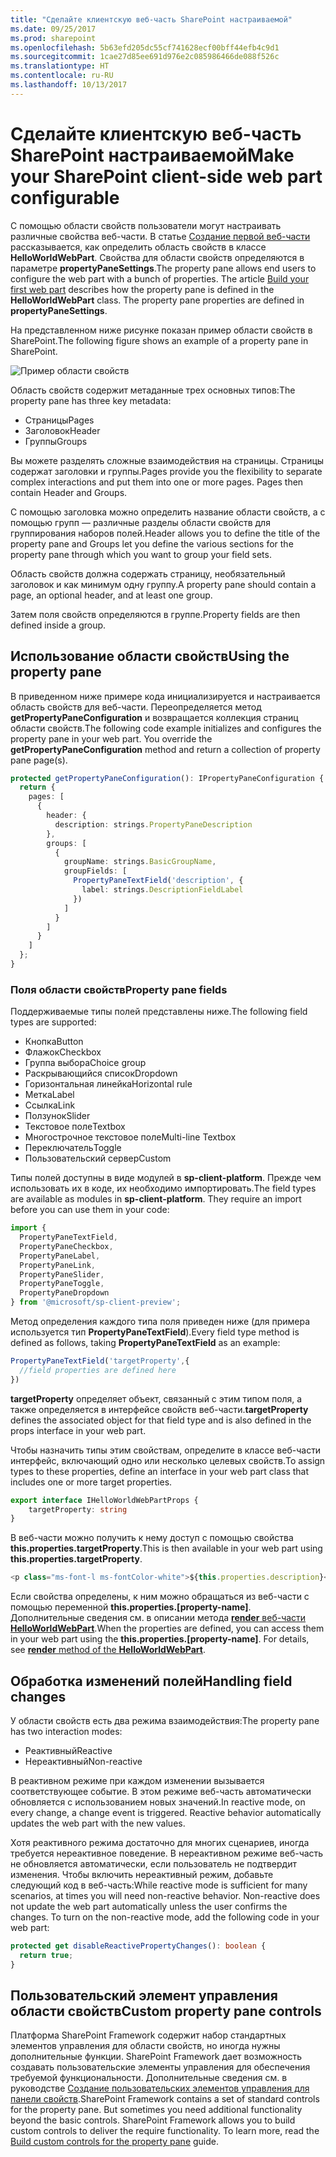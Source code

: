 ```yaml
---
title: "Сделайте клиентскую веб-часть SharePoint настраиваемой"
ms.date: 09/25/2017
ms.prod: sharepoint
ms.openlocfilehash: 5b63efd205dc55cf741628ecf00bff44efb4c9d1
ms.sourcegitcommit: 1cae27d85ee691d976e2c085986466de088f526c
ms.translationtype: HT
ms.contentlocale: ru-RU
ms.lasthandoff: 10/13/2017
---
```

# <a name="make-your-sharepoint-client-side-web-part-configurable"></a><span data-ttu-id="b0053-102">Сделайте клиентскую веб-часть SharePoint настраиваемой</span><span class="sxs-lookup"><span data-stu-id="b0053-102">Make your SharePoint client-side web part configurable</span></span>

<span data-ttu-id="b0053-p101">С помощью области свойств пользователи могут настраивать различные свойства веб-части. В статье [Создание первой веб-части](../get-started/build-a-hello-world-web-part.md) рассказывается, как определить область свойств в классе **HelloWorldWebPart**. Свойства для области свойств определяются в параметре **propertyPaneSettings**.</span><span class="sxs-lookup"><span data-stu-id="b0053-p101">The property pane allows end users to configure the web part with a bunch of properties. The article [Build your first web part](../get-started/build-a-hello-world-web-part.md) describes how the property pane is defined in the **HelloWorldWebPart** class. The property pane properties are defined in  **propertyPaneSettings**.</span></span>

<span data-ttu-id="b0053-106">На представленном ниже рисунке показан пример области свойств в SharePoint.</span><span class="sxs-lookup"><span data-stu-id="b0053-106">The following figure shows an example of a property pane in SharePoint.</span></span>

![Пример области свойств](../../../images/property-pane-example.png)

<span data-ttu-id="b0053-108">Область свойств содержит метаданные трех основных типов:</span><span class="sxs-lookup"><span data-stu-id="b0053-108">The property pane has three key metadata:</span></span>

* <span data-ttu-id="b0053-109">Страницы</span><span class="sxs-lookup"><span data-stu-id="b0053-109">Pages</span></span>
* <span data-ttu-id="b0053-110">Заголовок</span><span class="sxs-lookup"><span data-stu-id="b0053-110">Header</span></span>
* <span data-ttu-id="b0053-111">Группы</span><span class="sxs-lookup"><span data-stu-id="b0053-111">Groups</span></span>

<span data-ttu-id="b0053-p102">Вы можете разделять сложные взаимодействия на страницы. Страницы содержат заголовки и группы.</span><span class="sxs-lookup"><span data-stu-id="b0053-p102">Pages provide you the flexibility to separate complex interactions and put them into one or more pages. Pages then contain Header and Groups.</span></span>

<span data-ttu-id="b0053-114">С помощью заголовка можно определить название области свойств, а с помощью групп — различные разделы области свойств для группирования наборов полей.</span><span class="sxs-lookup"><span data-stu-id="b0053-114">Header allows you to define the title of the property pane and Groups let you define the various sections for the property pane through which you want to group your field sets.</span></span> 

<span data-ttu-id="b0053-115">Область свойств должна содержать страницу, необязательный заголовок и как минимум одну группу.</span><span class="sxs-lookup"><span data-stu-id="b0053-115">A property pane should contain a page, an optional header, and at least one group.</span></span>

<span data-ttu-id="b0053-116">Затем поля свойств определяются в группе.</span><span class="sxs-lookup"><span data-stu-id="b0053-116">Property fields are then defined inside a group.</span></span> 

## <a name="using-the-property-pane"></a><span data-ttu-id="b0053-117">Использование области свойств</span><span class="sxs-lookup"><span data-stu-id="b0053-117">Using the property pane</span></span>

<span data-ttu-id="b0053-p103">В приведенном ниже примере кода инициализируется и настраивается область свойств для веб-части. Переопределяется метод **getPropertyPaneConfiguration** и возвращается коллекция страниц области свойств.</span><span class="sxs-lookup"><span data-stu-id="b0053-p103">The following code example initializes and configures the property pane in your web part. You override the **getPropertyPaneConfiguration** method and return a collection of property pane page(s).</span></span>

```ts
protected getPropertyPaneConfiguration(): IPropertyPaneConfiguration {
  return {
    pages: [
      {
        header: {
          description: strings.PropertyPaneDescription
        },
        groups: [
          {
            groupName: strings.BasicGroupName,
            groupFields: [
              PropertyPaneTextField('description', {
                label: strings.DescriptionFieldLabel
              })
            ]
          }
        ]
      }
    ]
  };
}
```

### <a name="property-pane-fields"></a><span data-ttu-id="b0053-120">Поля области свойств</span><span class="sxs-lookup"><span data-stu-id="b0053-120">Property pane fields</span></span>

<span data-ttu-id="b0053-121">Поддерживаемые типы полей представлены ниже.</span><span class="sxs-lookup"><span data-stu-id="b0053-121">The following field types are supported:</span></span>

* <span data-ttu-id="b0053-122">Кнопка</span><span class="sxs-lookup"><span data-stu-id="b0053-122">Button</span></span>
* <span data-ttu-id="b0053-123">Флажок</span><span class="sxs-lookup"><span data-stu-id="b0053-123">Checkbox</span></span>
* <span data-ttu-id="b0053-124">Группа выбора</span><span class="sxs-lookup"><span data-stu-id="b0053-124">Choice group</span></span>
* <span data-ttu-id="b0053-125">Раскрывающийся список</span><span class="sxs-lookup"><span data-stu-id="b0053-125">Dropdown</span></span>
* <span data-ttu-id="b0053-126">Горизонтальная линейка</span><span class="sxs-lookup"><span data-stu-id="b0053-126">Horizontal rule</span></span>
* <span data-ttu-id="b0053-127">Метка</span><span class="sxs-lookup"><span data-stu-id="b0053-127">Label</span></span>
* <span data-ttu-id="b0053-128">Ссылка</span><span class="sxs-lookup"><span data-stu-id="b0053-128">Link</span></span>
* <span data-ttu-id="b0053-129">Ползунок</span><span class="sxs-lookup"><span data-stu-id="b0053-129">Slider</span></span>
* <span data-ttu-id="b0053-130">Текстовое поле</span><span class="sxs-lookup"><span data-stu-id="b0053-130">Textbox</span></span>
* <span data-ttu-id="b0053-131">Многострочное текстовое поле</span><span class="sxs-lookup"><span data-stu-id="b0053-131">Multi-line Textbox</span></span>
* <span data-ttu-id="b0053-132">Переключатель</span><span class="sxs-lookup"><span data-stu-id="b0053-132">Toggle</span></span>
* <span data-ttu-id="b0053-133">Пользовательский сервер</span><span class="sxs-lookup"><span data-stu-id="b0053-133">Custom</span></span>

<span data-ttu-id="b0053-p104">Типы полей доступны в виде модулей в **sp-client-platform**. Прежде чем использовать их в коде, их необходимо импортировать.</span><span class="sxs-lookup"><span data-stu-id="b0053-p104">The field types are available as modules in **sp-client-platform**. They require an import before you can use them in your code:</span></span>

```ts
import {
  PropertyPaneTextField,
  PropertyPaneCheckbox,
  PropertyPaneLabel,
  PropertyPaneLink,
  PropertyPaneSlider,
  PropertyPaneToggle,
  PropertyPaneDropdown
} from '@microsoft/sp-client-preview';
```

<span data-ttu-id="b0053-136">Метод определения каждого типа поля приведен ниже (для примера используется тип **PropertyPaneTextField**).</span><span class="sxs-lookup"><span data-stu-id="b0053-136">Every field type method is defined as follows, taking **PropertyPaneTextField** as an example:</span></span>

```ts
PropertyPaneTextField('targetProperty',{
  //field properties are defined here
})
```

<span data-ttu-id="b0053-137">**targetProperty** определяет объект, связанный с этим типом поля, а также определяется в интерфейсе свойств веб-части.</span><span class="sxs-lookup"><span data-stu-id="b0053-137">**targetProperty** defines the associated object for that field type and is also defined in the props interface in your web part.</span></span>

<span data-ttu-id="b0053-138">Чтобы назначить типы этим свойствам, определите в классе веб-части интерфейс, включающий одно или несколько целевых свойств.</span><span class="sxs-lookup"><span data-stu-id="b0053-138">To assign types to these properties, define an interface in your web part class that includes one or more target properties.</span></span>

```ts
export interface IHelloWorldWebPartProps {
    targetProperty: string
}
```

<span data-ttu-id="b0053-139">В веб-части можно получить к нему доступ с помощью свойства **this.properties.targetProperty**.</span><span class="sxs-lookup"><span data-stu-id="b0053-139">This is then available in your web part using **this.properties.targetProperty**.</span></span>

```ts
<p class="ms-font-l ms-fontColor-white">${this.properties.description}</p>
```

<span data-ttu-id="b0053-p105">Если свойства определены, к ним можно обращаться из веб-части с помощью переменной **this.properties.[property-name]**. Дополнительные сведения см. в описании метода [**render** веб-части **HelloWorldWebPart**](../get-started/build-a-hello-world-web-part.md#web-part-render-method).</span><span class="sxs-lookup"><span data-stu-id="b0053-p105">When the properties are defined, you can access them in your web part using the **this.properties.[property-name]**. For details, see [**render** method of the **HelloWorldWebPart**](../get-started/build-a-hello-world-web-part.md#web-part-render-method).</span></span>

## <a name="handling-field-changes"></a><span data-ttu-id="b0053-142">Обработка изменений полей</span><span class="sxs-lookup"><span data-stu-id="b0053-142">Handling field changes</span></span>

<span data-ttu-id="b0053-143">У области свойств есть два режима взаимодействия:</span><span class="sxs-lookup"><span data-stu-id="b0053-143">The property pane has two interaction modes:</span></span>

* <span data-ttu-id="b0053-144">Реактивный</span><span class="sxs-lookup"><span data-stu-id="b0053-144">Reactive</span></span>
* <span data-ttu-id="b0053-145">Нереактивный</span><span class="sxs-lookup"><span data-stu-id="b0053-145">Non-reactive</span></span>

<span data-ttu-id="b0053-p106">В реактивном режиме при каждом изменении вызывается соответствующее событие. В этом режиме веб-часть автоматически обновляется с использованием новых значений.</span><span class="sxs-lookup"><span data-stu-id="b0053-p106">In reactive mode, on every change, a change event is triggered. Reactive behavior automatically updates the web part with the new values.</span></span>

<span data-ttu-id="b0053-p107">Хотя реактивного режима достаточно для многих сценариев, иногда требуется нереактивное поведение. В нереактивном режиме веб-часть не обновляется автоматически, если пользователь не подтвердит изменения. Чтобы включить нереактивный режим, добавьте следующий код в веб-часть:</span><span class="sxs-lookup"><span data-stu-id="b0053-p107">While reactive mode is sufficient for many scenarios, at times you will need non-reactive behavior. Non-reactive does not update the web part automatically unless the user confirms the changes. To turn on the non-reactive mode, add the following code in your web part:</span></span>

```ts 
protected get disableReactivePropertyChanges(): boolean { 
  return true; 
}
```

## <a name="custom-property-pane-controls"></a><span data-ttu-id="b0053-151">Пользовательский элемент управления области свойств</span><span class="sxs-lookup"><span data-stu-id="b0053-151">Custom property pane controls</span></span>

<span data-ttu-id="b0053-p108">Платформа SharePoint Framework содержит набор стандартных элементов управления для области свойств, но иногда нужны дополнительные функции. SharePoint Framework дает возможность создавать пользовательские элементы управления для обеспечения требуемой функциональности. Дополнительные сведения см. в руководстве [Создание пользовательских элементов управления для панели свойств](../guidance/build-custom-property-pane-controls.md).</span><span class="sxs-lookup"><span data-stu-id="b0053-p108">SharePoint Framework contains a set of standard controls for the property pane. But sometimes you need additional functionality beyond the basic controls. SharePoint Framework allows you to build custom controls to deliver the require functionality. To learn more, read the [Build custom controls for the property pane](../guidance/build-custom-property-pane-controls.md) guide.</span></span>
